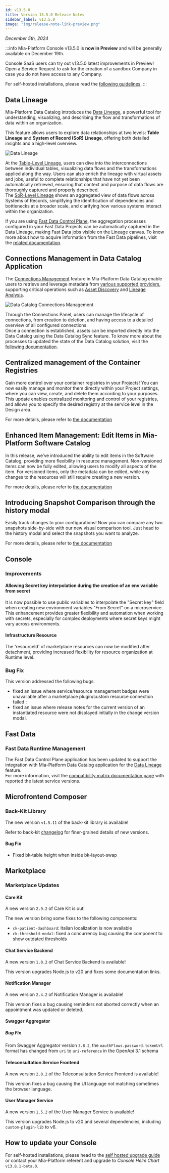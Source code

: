 ```yaml
---
id: v13.5.0
title: Version 13.5.0 Release Notes
sidebar_label: v13.5.0
image: "img/release-note-link-preview.png"
---
```


_December 5th, 2024_

:::info
Mia-Platform Console v13.5.0 is **now in Preview** and will be generally available on December 19th.

Console SaaS users can try out v13.5.0 latest improvements in Preview! Open a Service Request to ask for the creation of a sandbox Company in case you do not have access to any Company.

For self-hosted installations, please read the [following guidelines](#how-to-update-your-console).
:::

## Data Lineage

Mia-Platform Data Catalog introduces the [Data Lineage](/data_catalog/frontend/data_lineage.mdx), a powerful tool for understanding, visualizing, and describing the flow and transformations of data within an organization.  

This feature allows users to explore data relationships at two levels: **Table Lineage** and **System of Record (SoR) Lineage**, offering both detailed insights and a high-level overview. 

![Data Lineage](img/data-lineage-overview.png)

At the [Table-Level Lineage](/data_catalog/frontend/data_lineage.mdx#table-level-lineage), users can dive into the interconnections between individual tables, visualizing data flows and the transformations applied along the way. Users can also enrich the lineage with virtual assets and jobs, useful to complete relationships that have not yet been automatically retrieved, ensuring that context and purpose of data flows are thoroughly captured and properly described.  
The [SoR-Level Lineage](/data_catalog/frontend/data_lineage.mdx#sor-level-lineage) shows an aggregated view of data flows across Systems of Records, simplifying the identification of dependencies and bottlenecks at a broader scale, and clarifying how various systems interact within the organization.

If you are using [Fast Data Control Plane](/fast_data/runtime_management/overview.mdx), the aggregation processes configured in your Fast Data Projects can be automatically captured in the Data Lineage, making Fast Data jobs visible on the Lineage canvas. To know more about how to acquire information from the Fast Data pipelines, visit the [related documentation](/data_catalog/data_catalog_job_runner.mdx#fast-data-jobs-sync).

## Connections Management in Data Catalog Application

The [Connections Management](/data_catalog/frontend/data_catalog_connections.mdx) feature in Mia-Platform Data Catalog enable users to retrieve and leverage metadata from [various supported providers](/data_catalog/frontend/data_catalog_connections.mdx#connection-providers), supporting critical operations such as [Asset Discovery](/data_catalog/frontend/data_catalog_assets.mdx) and [Lineage Analysis](/data_catalog/frontend/data_lineage.mdx).  

![Data Catalog Connections Management](img/data-catalog-connections-management.png)

Through the Connections Panel, users can manage the lifecycle of connections, from creation to deletion, and having access to a detailed overview of all configured connections.  
Once a connection is established, assets can be imported directly into the Data Catalog using the Data Catalog Sync feature. To know more about the processes to updated the state of the Data Catalog solution, visit the [following documentation](/data_catalog/data_catalog_job_runner.mdx#available-jobs).

## Centralized management of the Container Registries 

Gain more control over your container registries in your Projects! You can now easily manage and monitor them directly within your Project settings, where you can view, create, and delete them according to your purposes. 
This update enables centralized monitoring and control of your registries, and allows you to specify the desired registry at the service level in the Design area.

For more details, please refer to [the documentation](/console/project-configuration/project-settings.md#container-registries)

## Enhanced Item Management: Edit Items in Mia-Platform Software Catalog

In this release, we’ve introduced the ability to edit items in the Software Catalog, providing more flexibility in resource management. Non-versioned items can now be fully edited, allowing users to modify all aspects of the item. For versioned items, only the metadata can be edited, while any changes to the resources will still require creating a new version.

For more details, please refer to [the documentation](/software-catalog/manage-items/software-catalog-ui/update/overview.md)

## Introducing Snapshot Comparison through the history modal 

Easily track changes to your configurations! Now you can compare any two snapshots side-by-side with our new visual comparison tool. Just head to the history modal and select the snapshots you want to analyze.

For more details, please refer to [the documentation](/development_suite/set-up-infrastructure/revisions-and-versions.md)

## Console

### Improvements

#### Allowing Secret key interpolation during the creation of an env variable from secret

It is now possible to use public variables to interpolate the "Secret key" field when creating new environment variables "From Secret" on a microservice. This enhancement provides greater flexibility and automation when working with secrets, especially for complex deployments where secret keys might vary across environments.

#### Infrastructure Resource

The 'resourceId' of marketplace resources can now be modified after detachment, providing increased flexibility for resource organization at Runtime level.

### Bug Fix

This version addressed the following bugs:

* fixed an issue where service/resource management badges were unavailable after a marketplace plugin/custom resource connection failed ;
* fixed an issue where release notes for the current version of an instantiated resource were not displayed initially in the change version modal.

## Fast Data

### Fast Data Runtime Management

The Fast Data Control Plane application has been updated to support the integration with Mia-Platform Data Catalog application for the [Data Lineage](#data-lineage) feature.  
For more information, visit the [compatibility matrix documentation page](/fast_data/runtime_management/compatibility_matrix.md#service-latest-versions) with reported the latest service versions.

## Microfrontend Composer

### Back-Kit Library

The new version `v1.5.11` of the back-kit library is available!

Refer to back-kit [changelog](/microfrontend-composer/back-kit/changelog.md) for finer-grained details of new versions.

#### Bug Fix

* Fixed bk-table height when inside bk-layout-swap

## Marketplace

### Marketplace Updates

#### Care Kit

A new version `2.9.2` of Care Kit is out!

The new version bring some fixes to the following components:

- `ck-patient-dashboard`: Italian localization is now available
- `ck-threshold-modal`: fixed a concurrency bug causing the component to show outdated thresholds  

#### Chat Service Backend

A new version `1.0.2` of Chat Service Backend is available!

This version upgrades Node.js to v20 and fixes some documentation links.

#### Notification Manager

A new version `2.4.2` of Notification Manager is available!

This version fixes a bug causing reminders not aborted correctly when an appointment was updated or deleted. 

#### Swagger Aggregator

##### Bug Fix

From Swagger Aggregator version `3.8.2`, the `oauthFlows.password.tokenUrl` format has changed from `uri` to `uri-reference` in the OpenApi 3.1 schema

#### Teleconsultation Service Frontend

A new version `2.0.2` of the Teleconsultation Service Frontend is available!

This version fixes a bug causing the UI language not matching sometimes the browser language.

#### User Manager Service

A new version `1.5.2` of the User Manager Service is available!

This version upgrades Node.js to v20 and several dependencies, including `custom-plugin-lib` to v6.

## How to update your Console

For self-hosted installations, please head to the [self hosted upgrade guide](/infrastructure/self-hosted/installation-chart/100_how-to-upgrade.md) or contact your Mia-Platform referent and upgrade to _Console Helm Chart_ `v13.8.1-beta.0`.
